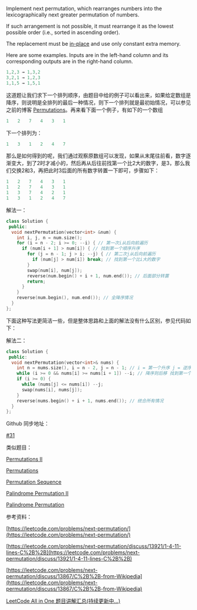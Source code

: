 Implement next permutation, which rearranges numbers into the lexicographically next greater permutation of numbers.

If such arrangement is not possible, it must rearrange it as the lowest possible order (i.e., sorted in ascending order).

The replacement must be [in-place](http://en.wikipedia.org/wiki/In-place_algorithm) and use only constant extra memory.

Here are some examples. Inputs are in the left-hand column and its corresponding outputs are in the right-hand column.

```cpp
1,2,3 → 1,3,2
3,2,1 → 1,2,3
1,1,5 → 1,5,1
```

这道题让我们求下一个排列顺序，由题目中给的例子可以看出来，如果给定数组是降序，则说明是全排列的最后一种情况，则下一个排列就是最初始情况，可以参见之前的博客 [Permutations](http://www.cnblogs.com/grandyang/p/4358848.html)。再来看下面一个例子，有如下的一个数组

```cpp
1　　2　　7　　4　　3　　1
```

下一个排列为：

```cpp
1　　3　　1　　2　　4　　7
```

那么是如何得到的呢，我们通过观察原数组可以发现，如果从末尾往前看，数字逐渐变大，到了2时才减小的，然后再从后往前找第一个比2大的数字，是3，那么我们交换2和3，再把此时3后面的所有数字转置一下即可，步骤如下：

```cpp
1　　2　　7　　4　　3　　1
1　　2　　7　　4　　3　　1
1　　3　　7　　4　　2　　1
1　　3　　1　　2　　4　　7
```

解法一：

```cpp
class Solution {
 public:
  void nextPermutation(vector<int> &num) {
    int i, j, n = num.size();
    for (i = n - 2; i >= 0; --i) { // 第一次i从后向前遍历
      if (num[i + 1] > num[i]) { // 找到第一个顺序升序
        for (j = n - 1; j > i; --j) { // 第二次j从后向前遍历
          if (num[j] > num[i]) break; // 找到第一个比i大的数字
        }
        swap(num[i], num[j]);
        reverse(num.begin() + i + 1, num.end()); // 后面部分转置
        return;
      }
    }
    reverse(num.begin(), num.end()); // 全降序情况
  }
};
```

下面这种写法更简洁一些，但是整体思路和上面的解法没有什么区别，参见代码如下：

解法二：

```cpp
class Solution {
 public:
  void nextPermutation(vector<int>& nums) {
    int n = nums.size(), i = n - 2, j = n - 1; // i = 第一个升序 j = 逆序第一个比i大的数字
    while (i >= 0 && nums[i] >= nums[i + 1]) --i; // 降序则后移 找到第一个顺序升序
    if (i >= 0) {
      while (nums[j] <= nums[i]) --j;
      swap(nums[i], nums[j]);
    }
    reverse(nums.begin() + i + 1, nums.end()); // 统合所有情况
  }
};
```

Github 同步地址：

[#31](https://github.com/grandyang/leetcode/issues/31)

类似题目：

[Permutations II](http://www.cnblogs.com/grandyang/p/4359825.html)

[Permutations](http://www.cnblogs.com/grandyang/p/4358848.html)

[Permutation Sequence](http://www.cnblogs.com/grandyang/p/4358678.html)

[Palindrome Permutation II](http://www.cnblogs.com/grandyang/p/5315227.html)

[Palindrome Permutation](http://www.cnblogs.com/grandyang/p/5223238.html)

参考资料：

[https://leetcode.com/problems/next-permutation/](https://leetcode.com/problems/next-permutation/)

[https://leetcode.com/problems/next-permutation/discuss/13921/1-4-11-lines-C%2B%2B](https://leetcode.com/problems/next-permutation/discuss/13921/1-4-11-lines-C%2B%2B)

[https://leetcode.com/problems/next-permutation/discuss/13867/C%2B%2B-from-Wikipedia](https://leetcode.com/problems/next-permutation/discuss/13867/C%2B%2B-from-Wikipedia)

[LeetCode All in One 题目讲解汇总(持续更新中...)](http://www.cnblogs.com/grandyang/p/4606334.html)
